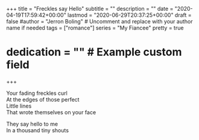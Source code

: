 +++
title = "Freckles say Hello"
subtitle = ""
description = ""
date = "2020-04-19T17:59:42+00:00"
lastmod = "2020-06-29T20:37:25+00:00"
draft = false
#author = "Jerron Boling" # Uncomment and replace with your author name if needed
tags = ["romance"]
series = "My Fiancee"
pretty = true
# dedication = "" # Example custom field
+++

Your fading freckles curl  
At the edges of those perfect  
Little lines  
That wrote themselves on your face

They say hello to me   
In a thousand tiny shouts


